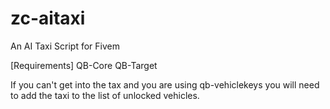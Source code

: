 # zc-aitaxi

An AI Taxi Script for Fivem

[Requirements]
QB-Core
QB-Target

If you can't get into the tax and you are using qb-vehiclekeys you will need to add the taxi to the list of unlocked vehicles.
